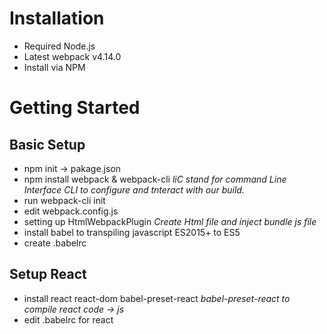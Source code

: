 # Installation
  * Required Node.js
  * Latest webpack v4.14.0
  * Install via NPM
# Getting Started
## Basic Setup
  - npm init -> pakage.json
  - npm install webpack & webpack-cli
    *liC stand for command Line Interface*
    *CLI to configure and tnteract with our build.*
  - run webpack-cli init
  - edit webpack.config.js
  - setting up HtmlWebpackPlugin
    *Create Html file and inject bundle js file*
  - install babel to transpiling javascript ES2015+ to ES5
  - create .babelrc
## Setup React
  - install react react-dom babel-preset-react
    *babel-preset-react to compile react code -> js*
  - edit .babelrc for react